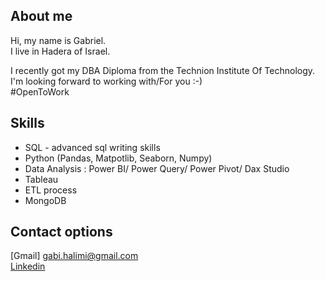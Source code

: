 __About me__
--------------------------------------------------------------------------------------
Hi, my name is Gabriel.  
I live in Hadera of Israel.  

I recently got my DBA Diploma from the Technion Institute Of Technology.  
I'm looking forward to working with/For you :-)  
#OpenToWork

__Skills__
--------------------------------------------------------------------------------------  

 * SQL - advanced sql writing skills  
 * Python (Pandas, Matpotlib, Seaborn, Numpy)  
 * Data Analysis : Power BI/ Power Query/ Power Pivot/ Dax Studio  
 * Tableau  
 * ETL process  
 * MongoDB  
 
 
 __Contact options__  
-------------------------------------------------------------------------------------
 
[Gmail] gabi.halimi@gmail.com  
[Linkedin](https://www.linkedin.com/in/gabriel-halimi-603695128/) 
